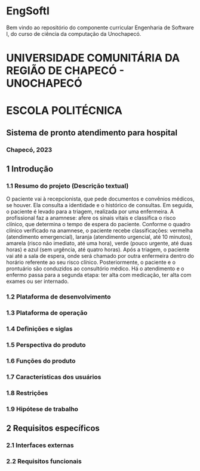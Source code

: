 # EngSoftl
Bem vindo ao repositório do componente curricular Engenharia de Software I, do curso de ciência da computação da Unochapecó.

# UNIVERSIDADE COMUNITÁRIA DA REGIÃO DE CHAPECÓ - UNOCHAPECÓ
# ESCOLA POLITÉCNICA 

## Sistema de pronto atendimento para hospital

### Chapecó, 2023

## 1 Introdução
### 1.1 Resumo do projeto (Descrição textual)
  O paciente vai à recepcionista, que pede documentos e convênios médicos, se houver. Ela consulta a identidade e o histórico de consultas. Em seguida, o paciente é levado para a triagem, realizada por uma enfermeira. A profissional faz a anamnese: afere os sinais vitais e classifica o risco clínico, que determina o tempo de espera do paciente.
  Conforme o quadro clínico verificado na anamnese, o paciente recebe classificações: vermelha (atendimento emergencial), laranja (atendimento urgencial, até 10 minutos), amarela (risco não imediato, até uma hora), verde (pouco urgente, até duas horas) e azul (sem urgência, até quatro horas).
  Após a triagem, o paciente vai até a sala de espera, onde será chamado por outra enfermeira dentro do horário referente ao seu risco clínico. Posteriormente, o paciente e o prontuário são conduzidos ao consultório médico. Há o atendimento e o enfermo passa para a segunda etapa: ter alta com medicação, ter alta com exames ou ser internado. 
### 1.2 Plataforma de desenvolvimento
### 1.3 Plataforma de operação
### 1.4 Definições e siglas
### 1.5 Perspectiva do produto
### 1.6 Funções do produto
### 1.7 Características dos usuários
### 1.8 Restrições
### 1.9 Hipótese de trabalho

## 2 Requisitos específicos
### 2.1 Interfaces externas
### 2.2 Requisitos funcionais
